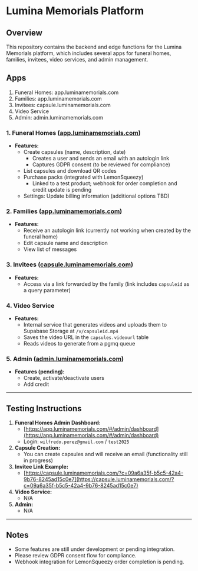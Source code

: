 # Lumina Memorials Platform



## Overview
This repository contains the backend and edge functions for the Lumina Memorials platform, which includes several apps for funeral homes, families, invitees, video services, and admin management.

## Apps

1. Funeral Homes: app.luminamemorials.com
2. Families: app.luminamemorials.com
3. Invitees: capsule.luminamemorials.com
4. Video Service
5. Admin: admin.luminamemorials.com


### 1. Funeral Homes ([app.luminamemorials.com](https://app.luminamemorials.com))
- **Features:**
  - Create capsules (name, description, date)
    - Creates a user and sends an email with an autologin link
    - Captures GDPR consent (to be reviewed for compliance)
  - List capsules and download QR codes
  - Purchase packs (integrated with LemonSqueezy)
    - Linked to a test product; webhook for order completion and credit update is pending
  - Settings: Update billing information (additional options TBD)

### 2. Families ([app.luminamemorials.com](https://app.luminamemorials.com))
- **Features:**
  - Receive an autologin link (currently not working when created by the funeral home)
  - Edit capsule name and description
  - View list of messages

### 3. Invitees ([capsule.luminamemorials.com](https://capsule.luminamemorials.com))
- **Features:**
  - Access via a link forwarded by the family (link includes `capsuleid` as a query parameter)

### 4. Video Service
- **Features:**
  - Internal service that generates videos and uploads them to Supabase Storage at `/v/capsuleid.mp4`
  - Saves the video URL in the `capsules.videourl` table
  - Reads videos to generate from a pgmq queue

### 5. Admin ([admin.luminamemorials.com](https://admin.luminamemorials.com))
- **Features (pending):**
  - Create, activate/deactivate users
  - Add credit

---

## Testing Instructions

1. **Funeral Homes Admin Dashboard:**
   - [https://app.luminamemorials.com/#/admin/dashboard](https://app.luminamemorials.com/#/admin/dashboard)
   - Login: `wilfredo.perez@gmail.com` / `test2025`
2. **Capsule Creation:**
   - You can create capsules and will receive an email (functionality still in progress)
3. **Invitee Link Example:**
   - [https://capsule.luminamemorials.com/?c=09a6a35f-b5c5-42a4-9b76-8245ad15c0e7](https://capsule.luminamemorials.com/?c=09a6a35f-b5c5-42a4-9b76-8245ad15c0e7)
4. **Video Service:**
   - N/A
5. **Admin:**
   - N/A

---

## Notes
- Some features are still under development or pending integration.
- Please review GDPR consent flow for compliance.
- Webhook integration for LemonSqueezy order completion is pending.

